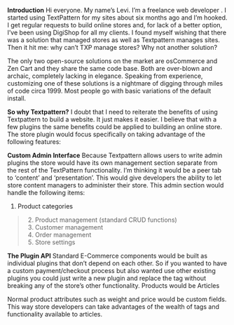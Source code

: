 **Introduction**
Hi everyone. My name’s Levi. I’m a freelance web developer . I started using TextPattern for my sites about six months ago and I’m hooked. I get regular requests to build online stores and, for lack of a better option, I’ve been using DigiShop for all my clients. I found myself wishing that there was a solution that managed stores as well as Textpattern manages sites. Then it hit me: why can’t TXP manage stores?
Why not another solution?

The only two open-source solutions on the market are osCommerce and Zen Cart and they share the same code base. Both are over-blown and archaic, completely lacking in elegance. Speaking from experience, customizing one of these solutions is a nightmare of digging through miles of code circa 1999. Most people go with basic variations of the default install.





**So why Textpattern?**
I doubt that I need to reiterate the benefits of using Textpattern to build a website. It just makes it easier. I believe that with a few plugins the same benefits could be applied to building an online store. The store plugin would focus specifically on taking advantage of the following features:





**Custom Admin Interface**
Because Textpattern allows users to write admin plugins the store would have its own management section separate from the rest of the TextPattern functionality. I’m thinking it would be a peer tab to ‘content’ and ‘presentation’. This would give developers the ability to let store content managers to administer their store. This admin section would handle the following items:

  1. Product categories
> 2. Product management (standard CRUD functions)
> 3. Customer management
> 4. Order management
> 5. Store settings






**The Plugin API**
Standard E-Commerce components would be built as individual plugins that don’t depend on each other. So if you wanted to have a custom payment/checkout process but also wanted use other existing plugins you could just write a new plugin and replace the tag without breaking any of the store’s other functionality.
Products would be Articles

Normal product attributes such as weight and price would be custom fields. This way store developers can take advantages of the wealth of tags and functionality available to articles.